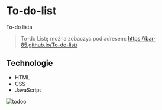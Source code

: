 # To-do-list
To-do lista


>To-do Listę można zobaczyć pod adresem: https://bar-85.github.io/To-do-list/



## Technologie
* HTML
* CSS
* JavaScript


![todoo](https://user-images.githubusercontent.com/105555319/172951180-26f7b4ea-5242-404c-999d-6219f199a3eb.png)
